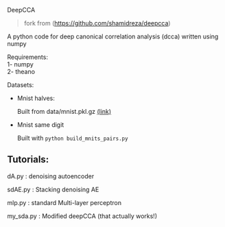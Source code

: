 DeepCCA
> fork from (https://github.com/shamidreza/deepcca)

A python code for deep canonical correlation analysis (dcca) written using numpy

Requirements:  
1- numpy  
2- theano  

Datasets:
- Mnist halves:

    Built from data/mnist.pkl.gz [(link)](http://www.iro.umontreal.ca/~lisa/deep/data/mnist/mnist.pkl.gz)

- Mnist same digit

  Built with ```python build_mnits_pairs.py ```


## Tutorials:
dA.py     : denoising autoencoder

sdAE.py   : Stacking denoising AE

mlp.py    : standard Multi-layer perceptron

my_sda.py : Modified deepCCA (that actually works!)
